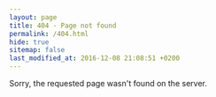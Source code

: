 ```yaml
---
layout: page
title: 404 - Page not found
permalink: /404.html
hide: true
sitemap: false
last_modified_at: 2016-12-08 21:08:51 +0200
---
```


Sorry, the requested page wasn't found on the server.
